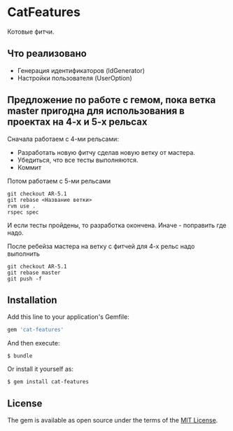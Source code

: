 # CatFeatures

Котовые фитчи.

## Что реализовано

- Генерация идентификаторов (IdGenerator)
- Настройки пользователя (UserOption)

## Предложение по работе с гемом, пока ветка master пригодна для использования в проектах на 4-х и 5-х рельсах

Сначала работаем с 4-ми рельсами:
- Разработать новую фитчу сделав новую ветку от мастера.
- Убедиться, что все тесты выполняются.
- Коммит

Потом работаем с 5-ми рельсами
```
git checkout AR-5.1
git rebase <Название ветки>
rvm use .
rspec spec
```
И если тесты пройдены, то разработка окончена. Иначе - поправить где надо.

После ребейза мастера на ветку с фитчей для 4-х рельс надо выполнить
```
git checkout AR-5.1
git rebase master
git push -f
```

## Installation

Add this line to your application's Gemfile:

```ruby
gem 'cat-features'
```

And then execute:

    $ bundle

Or install it yourself as:

    $ gem install cat-features

## License

The gem is available as open source under the terms of the [MIT License](http://opensource.org/licenses/MIT).
